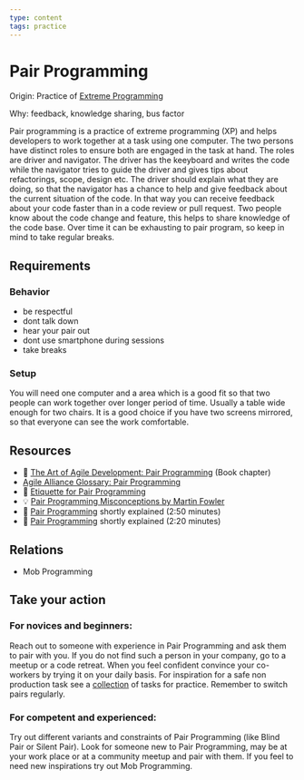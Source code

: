 ```yaml
---
type: content
tags: practice
---
```

# Pair Programming


Origin: Practice of [Extreme Programming](http://www.extremeprogramming.org) 

Why: feedback, knowledge sharing, bus factor 

Pair programming is a practice of extreme programming (XP) and helps developers to work together at a task using one computer.
The two persons have distinct roles to ensure both are engaged in the task at hand.
The roles are driver and navigator. The driver has the keeyboard and writes the code while the navigator tries to guide the driver and gives tips about refactorings, scope, design etc.
The driver should explain what they are doing, so that the navigator has a chance to help and give feedback about the current situation of the code.
In that way you can receive feedback about your code faster than in a code review or pull request.
Two people know about the code change and feature, this helps to share knowledge of the code base.
Over time it can be exhausting to pair program, so keep in mind to take regular breaks.

## Requirements

### Behavior
* be respectful
* dont talk down
* hear your pair out
* dont use smartphone during sessions
* take breaks

### Setup

You will need one computer and a area which is a good fit so that two people can work together over longer period of time.
Usually a table wide enough for two chairs.
It is a good choice if you have two screens mirrored, so that everyone can see the work comfortable.

## Resources

* :book: [The Art of Agile Development: Pair Programming](https://www.jamesshore.com/Agile-Book/pair_programming.html) (Book chapter)
* [Agile Alliance Glossary: Pair Programming](https://www.agilealliance.org/glossary/pairing)
* :gem: [Etiquette for Pair Programming](https://dzone.com/articles/etiquette-for-pair-programming)
* :bulb: [Pair Programming Misconceptions by Martin Fowler](https://martinfowler.com/bliki/PairProgrammingMisconceptions.html)
* :movie_camera: [Pair Programming](https://www.youtube.com/watch?v=vgkahOzFH2Q) shortly explained (2:50 minutes)
* :movie_camera: [Pair Programming](https://www.youtube.com/watch?v=q7d_JtyCq1A) shortly explained (2:20 minutes)

## Relations

* Mob Programming

## Take your action

### For novices and beginners:

Reach out to someone with experience in Pair Programming and ask them to pair with you.
If you do not find such a person in your company, go to a meetup or a code retreat.
When you feel confident convince your co-workers by trying it on your daily basis.
For inspiration for a safe non production task see a [collection](http://kata-log.rocks/pair-programming.html) of tasks for practice.
Remember to switch pairs regularly.

### For competent and experienced:

Try out different variants and constraints of Pair Programming (like Blind Pair or Silent Pair).
Look for someone new to Pair Programming, may be at your work place or at a community meetup and pair with them.
If you feel to need new inspirations try out Mob Programming.

